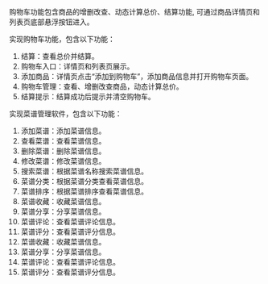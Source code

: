 <!-- 购物车 -->
购物车功能包含商品的增删改查、动态计算总价、结算功能,
可通过商品详情页和列表页底部悬浮按钮进入。


实现购物车功能，包含以下功能：
1. 结算：查看总价并结算。
2. 购物车入口：详情页和列表页展示。
3. 添加商品：详情页点击“添加到购物车”，添加商品信息并打开购物车页面。
4. 购物车管理：查看、增删改查商品，动态计算总价。
5. 结算提示：结算成功后提示并清空购物车。


实现菜谱管理软件，包含以下功能：
1. 添加菜谱：添加菜谱信息。
2. 查看菜谱：查看菜谱信息。
3. 删除菜谱：删除菜谱信息。
4. 修改菜谱：修改菜谱信息。
5. 搜索菜谱：根据菜谱名称搜索菜谱信息。
6. 菜谱分类：根据菜谱分类查看菜谱信息。
7. 菜谱排序：根据菜谱排序查看菜谱信息。
8. 菜谱收藏：收藏菜谱信息。
9. 菜谱分享：分享菜谱信息。
10. 菜谱评论：查看菜谱评论信息。
11. 菜谱评分：查看菜谱评分信息。
12. 菜谱收藏：收藏菜谱信息。
13. 菜谱分享：分享菜谱信息。
14. 菜谱评论：查看菜谱评论信息。
15. 菜谱评分：查看菜谱评分信息。
